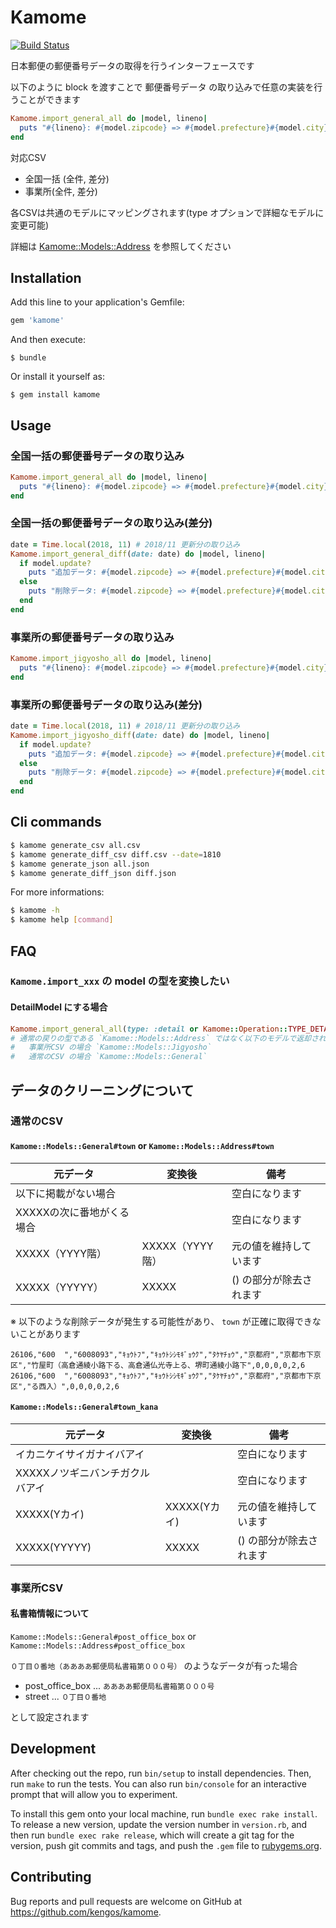 # Kamome

[![Build Status](https://travis-ci.org/kengos/kamome.svg?branch=master)](https://travis-ci.org/kengos/kamome)

日本郵便の郵便番号データの取得を行うインターフェースです

以下のように block を渡すことで 郵便番号データ の取り込みで任意の実装を行うことができます

```rb
Kamome.import_general_all do |model, lineno|
  puts "#{lineno}: #{model.zipcode} => #{model.prefecture}#{model.city}#{model.town}"
end
```

対応CSV

* 全国一括 (全件, 差分)
* 事業所(全件, 差分)

各CSVは共通のモデルにマッピングされます(type オプションで詳細なモデルに変更可能)

詳細は [Kamome::Models::Address](https://github.com/kengos/kamome/blob/master/lib/kamome/models/address.rb) を参照してください

## Installation

Add this line to your application's Gemfile:

```ruby
gem 'kamome'
```

And then execute:

    $ bundle

Or install it yourself as:

    $ gem install kamome

## Usage

### 全国一括の郵便番号データの取り込み

```rb
Kamome.import_general_all do |model, lineno|
  puts "#{lineno}: #{model.zipcode} => #{model.prefecture}#{model.city}#{model.town}"
end
```

### 全国一括の郵便番号データの取り込み(差分)

```rb
date = Time.local(2018, 11) # 2018/11 更新分の取り込み
Kamome.import_general_diff(date: date) do |model, lineno|
  if model.update?
    puts "追加データ: #{model.zipcode} => #{model.prefecture}#{model.city}#{model.town}"
  else
    puts "削除データ: #{model.zipcode} => #{model.prefecture}#{model.city}#{model.town}"
  end
end
```

### 事業所の郵便番号データの取り込み

```rb
Kamome.import_jigyosho_all do |model, lineno|
  puts "#{lineno}: #{model.zipcode} => #{model.prefecture}#{model.city}#{model.town}"
end
```

### 事業所の郵便番号データの取り込み(差分)

```rb
date = Time.local(2018, 11) # 2018/11 更新分の取り込み
Kamome.import_jigyosho_diff(date: date) do |model, lineno|
  if model.update?
    puts "追加データ: #{model.zipcode} => #{model.prefecture}#{model.city}#{model.town}"
  else
    puts "削除データ: #{model.zipcode} => #{model.prefecture}#{model.city}#{model.town}"
  end
end
```

## Cli commands

```bash
$ kamome generate_csv all.csv
$ kamome generate_diff_csv diff.csv --date=1810
$ kamome generate_json all.json
$ kamome generate_diff_json diff.json
```

For more informations:

```bash
$ kamome -h
$ kamome help [command]
```

## FAQ

### `Kamome.import_xxx` の model の型を変換したい

#### DetailModel にする場合

```rb
Kamome.import_general_all(type: :detail or Kamome::Operation::TYPE_DETAIL)
# 通常の戻りの型である `Kamome::Models::Address` ではなく以下のモデルで返却されます
#   事業所CSV の場合 `Kamome::Models::Jigyosho`
#   通常のCSV の場合 `Kamome::Models::General`
```

## データのクリーニングについて

### 通常のCSV

#### `Kamome::Models::General#town` or `Kamome::Models::Address#town`

|元データ|変換後|備考|
|--------|------|----|
|以下に掲載がない場合||空白になります|
|XXXXXの次に番地がくる場合||空白になります|
|XXXXX（YYYY階）|XXXXX（YYYY階）|元の値を維持しています|
|XXXXX（YYYYY）|XXXXX|() の部分が除去されます|

※ 以下のような削除データが発生する可能性があり、 `town` が正確に取得できないことがあります

```
26106,"600  ","6008093","ｷｮｳﾄﾌ","ｷｮｳﾄｼｼﾓｷﾞｮｳｸ","ﾀｹﾔﾁｮｳ","京都府","京都市下京区","竹屋町（高倉通綾小路下る、高倉通仏光寺上る、堺町通綾小路下",0,0,0,0,2,6
26106,"600  ","6008093","ｷｮｳﾄﾌ","ｷｮｳﾄｼｼﾓｷﾞｮｳｸ","ﾀｹﾔﾁｮｳ","京都府","京都市下京区","る西入）",0,0,0,0,2,6
```

#### `Kamome::Models::General#town_kana`

|元データ|変換後|備考|
|--------|------|----|
|イカニケイサイガナイバアイ||空白になります|
|XXXXXノツギニバンチガクルバアイ||空白になります|
|XXXXX(Yカイ)|XXXXX(Yカイ)|元の値を維持しています|
|XXXXX(YYYYY)|XXXXX|() の部分が除去されます|

### 事業所CSV

#### 私書箱情報について

`Kamome::Models::General#post_office_box` or `Kamome::Models::Address#post_office_box`

`０丁目０番地（ああああ郵便局私書箱第０００号）` のようなデータが有った場合

* post_office_box ... `ああああ郵便局私書箱第０００号`
* street ... `０丁目０番地`

として設定されます

## Development

After checking out the repo, run `bin/setup` to install dependencies. Then, run `make` to run the tests. You can also run `bin/console` for an interactive prompt that will allow you to experiment.

To install this gem onto your local machine, run `bundle exec rake install`. To release a new version, update the version number in `version.rb`, and then run `bundle exec rake release`, which will create a git tag for the version, push git commits and tags, and push the `.gem` file to [rubygems.org](https://rubygems.org).

## Contributing

Bug reports and pull requests are welcome on GitHub at https://github.com/kengos/kamome.
